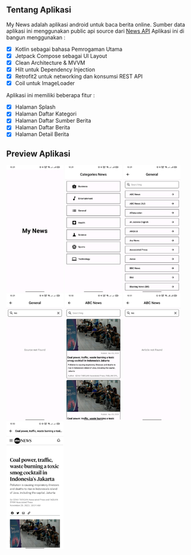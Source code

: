## Tentang Aplikasi

My News adalah aplikasi android untuk baca berita online. Sumber data aplikasi ini menggunakan public api source dari <a href = "https://newsapi.org/">News API</a>
Aplikasi ini di bangun menggunakan :  
- [x] Kotlin sebagai bahasa Pemrogaman Utama</a>
- [x] Jetpack Compose sebagai UI Layout</a>
- [x] Clean Architecture & MVVM</a>
- [x] Hilt untuk Dependency Injection </a>
- [x] Retrofit2 untuk networking dan konsumsi REST API</a>
- [x] Coil untuk ImageLoader</a>

Aplikasi ini memiliki beberapa fitur :
- [x] Halaman Splash
- [x] Halaman Daftar Kategori
- [x] Halaman Daftar Sumber Berita
- [x] Halaman Daftar Berita 
- [x] Halaman Detail Berita

## Preview Aplikasi
[<img src="./screenshots/01.jpg" width="30%"/>](./screenshots/01.jpg )
[<img src="./screenshots/02.jpg" width="30%"/>](./screenshots/02.jpg )
[<img src="./screenshots/03.jpg" width="30%"/>](./screenshots/03.jpg )
[<img src="./screenshots/04.jpg" width="30%"/>](./screenshots/04.jpg )
[<img src="./screenshots/05.jpg" width="30%"/>](./screenshots/05.jpg )
[<img src="./screenshots/06.jpg" width="30%"/>](./screenshots/06.jpg )
[<img src="./screenshots/07.jpg" width="30%"/>](./screenshots/07.jpg )
